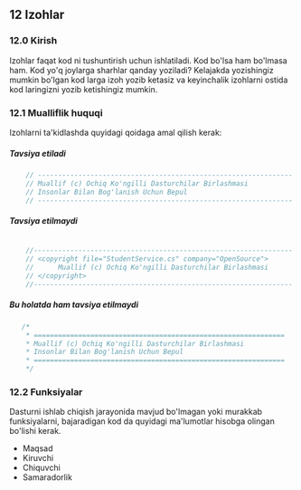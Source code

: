 ## 12 Izohlar

### 12.0 Kirish
Izohlar faqat kod ni tushuntirish uchun ishlatiladi. Kod bo'lsa ham bo'lmasa ham. Kod yo'q joylarga sharhlar qanday yoziladi? Kelajakda yozishingiz mumkin bo'lgan kod larga izoh yozib ketasiz va keyinchalik izohlarni ostida kod laringizni yozib ketishingiz mumkin.

### 12.1 Mualliflik huquqi
Izohlarni ta'kidlashda quyidagi qoidaga amal qilish kerak:

##### Tavsiya etiladi
```csharp
    // ---------------------------------------------------------------
    // Muallif (c) Ochiq Ko'ngilli Dasturchilar Birlashmasi
    // Insonlar Bilan Bog'lanish Uchun Bepul
    // ---------------------------------------------------------------
```

##### Tavsiya etilmaydi
```csharp

    //----------------------------------------------------------------
    // <copyright file="StudentService.cs" company="OpenSource">
    //      Muallif (c) Ochiq Ko'ngilli Dasturchilar Birlashmasi
    // </copyright>
    //----------------------------------------------------------------

```

##### Bu holatda ham tavsiya etilmaydi
```csharp
   /* 
    * ==============================================================
    * Muallif (c) Ochiq Ko'ngilli Dasturchilar Birlashmasi
    * Insonlar Bilan Bog'lanish Uchun Bepul
    * ==============================================================
    */
```

### 12.2 Funksiyalar

Dasturni ishlab chiqish jarayonida mavjud bo'lmagan yoki murakkab funksiyalarni, bajaradigan kod da quyidagi ma'lumotlar hisobga olingan bo'lishi kerak.

- Maqsad
- Kiruvchi
- Chiquvchi
- Samaradorlik

